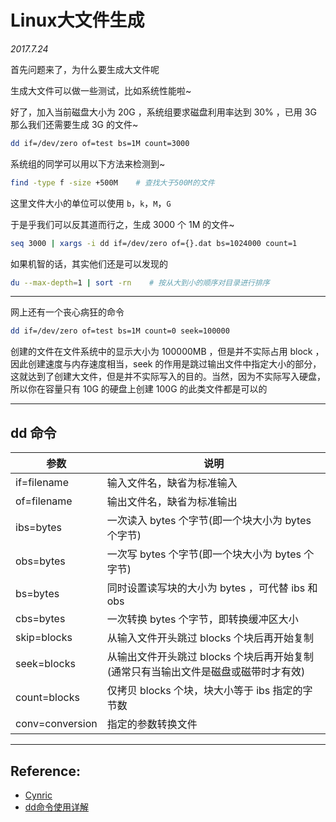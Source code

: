 # Linux大文件生成

*2017.7.24*


首先问题来了，为什么要生成大文件呢  

生成大文件可以做一些测试，比如系统性能啦~  

好了，加入当前磁盘大小为 20G ，系统组要求磁盘利用率达到 30% ，已用 3G    
那么我们还需要生成 3G 的文件~  

``` bash
dd if=/dev/zero of=test bs=1M count=3000
```

系统组的同学可以用以下方法来检测到~

``` bash
find -type f -size +500M    # 查找大于500M的文件
```

这里文件大小的单位可以使用 `b`，`k`，`M`，`G`  

  
于是乎我们可以反其道而行之，生成 3000 个 1M 的文件~  

``` bash
seq 3000 | xargs -i dd if=/dev/zero of={}.dat bs=1024000 count=1
```

如果机智的话，其实他们还是可以发现的  

``` bash
du --max-depth=1 | sort -rn    # 按从大到小的顺序对目录进行排序
```

______

网上还有一个丧心病狂的命令  

``` bash
dd if=/dev/zero of=test bs=1M count=0 seek=100000
```

创建的文件在文件系统中的显示大小为 100000MB ，但是并不实际占用 block ，因此创建速度与内存速度相当，seek 的作用是跳过输出文件中指定大小的部分，这就达到了创建大文件，但是并不实际写入的目的。当然，因为不实际写入硬盘，所以你在容量只有 10G 的硬盘上创建 100G 的此类文件都是可以的


______

## dd 命令

|  参数  |  说明  |
|----|----|
| if=filename   | 输入文件名，缺省为标准输入  |
| of=filename   | 输出文件名，缺省为标准输出   |
| ibs=bytes   |  一次读入 bytes 个字节(即一个块大小为 bytes 个字节)  |
| obs=bytes   |  一次写 bytes 个字节(即一个块大小为 bytes 个字节)  |
| bs=bytes   |  同时设置读写块的大小为 bytes ，可代替 ibs 和 obs  |
| cbs=bytes   |  一次转换 bytes 个字节，即转换缓冲区大小  |
| skip=blocks   |  从输入文件开头跳过 blocks 个块后再开始复制  |
| seek=blocks   |  从输出文件开头跳过 blocks 个块后再开始复制(通常只有当输出文件是磁盘或磁带时才有效)  |
|  count=blocks  |  仅拷贝 blocks 个块，块大小等于 ibs 指定的字节数  |
|  conv=conversion  |  指定的参数转换文件  |

______

## Reference:
* [Cynric](http://blog.csdn.net/cywosp/article/details/9674757)
* [dd命令使用详解](http://www.cnblogs.com/qq78292959/archive/2012/02/23/2364760.html)